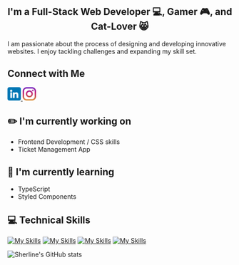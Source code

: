 <!---<h3 align="center">Hi there, I'm <a href="https://www.sherlineau.com" target="_blank" rel="referrer">Sherline</a></h3>
--->

<h2 align="center">I'm a Full-Stack Web Developer 💻, Gamer 🎮, and Cat-Lover 😸</h2>

I am passionate about the process of designing and developing innovative websites. I enjoy tackling challenges and expanding my skill set.

## Connect with Me
<a href="https://www.linkedin.com/in/sherlineau">
  <img src="/images/linkedin.png" width="30px">
</a>
<a href="https://www.instagram.com/sherlineau">
  <img src="/images/instagram.png" width="30px">
</a>

## ✏️ I'm currently working on
- Frontend Development / CSS skills
- Ticket Management App

## 📘 I'm currently learning
- TypeScript
- Styled Components

## 💻 Technical Skills
[![My Skills](https://skillicons.dev/icons?i=html,css,cs,cpp,js,py)](https://skillicons.dev)
[![My Skills](https://skillicons.dev/icons?i=react,nodejs,express,gatsby,dotnet,bootstrap)](https://skillicons.dev)
[![My Skills](https://skillicons.dev/icons?i=mongodb,mysql,graphql)](https://skillicons.dev)
[![My Skills](https://skillicons.dev/icons?i=unreal,vscode,ps,pr,ai,aws,ae)](https://skillicons.dev)

![Sherline's GitHub stats](https://github-readme-stats.vercel.app/api?username=sherlineau&count_private=true)
